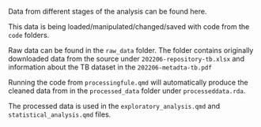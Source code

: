 Data from different stages of the analysis can be found here. 

This data is being loaded/manipulated/changed/saved with code from the `code` folders.

Raw data can be found in the `raw_data` folder. The folder contains originally downloaded data from the source under `202206-repository-tb.xlsx` and information about the TB dataset in the `202206-metadta-tb.pdf`

Running the code from `processingfule.qmd` will automatically produce the cleaned data from in the `processed_data` folder under `processeddata.rda`. 

The processed data is used in the `exploratory_analysis.qmd` and `statistical_analysis.qmd` files.